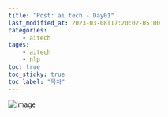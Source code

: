 ```yaml
---
title: "Post: ai tech - Day01"
last_modified_at: 2023-03-08T17:20:02-05:00
categories:
    - aitech
tages:
    - aitech
    - nlp
toc: true
toc_sticky: true
toc_label: "목차"
---
```


![image](../../../image/aitech.png)